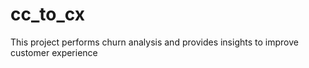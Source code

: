 # cc_to_cx
This project performs churn analysis and provides insights to improve customer experience
